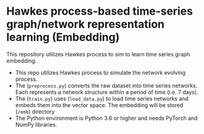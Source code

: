 # Hawkes process-based time-series graph/network representation learning (Embedding)
This repository utilizes Hawkes process to sim to learn time series graph embedding. 
- This repo utilizes Hawkes process to simulate the network evolving process.
- The (`preprocess.py`) converts the raw dataset into time series networks. Each represents a network structure within a period of time (i.e. 7 days).
- The (`train.py`) uses (`load_data.py`) to load time series networks and embeds them into the vector space. The embedding will be stored (`/emb`) directory
- The Python environment is Python 3.6 or higher and needs PyTorch and NumPy libraries.
